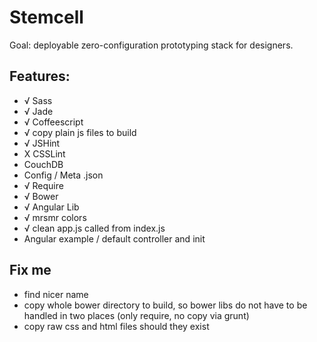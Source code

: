 # Stemcell

Goal: deployable zero-configuration prototyping stack for designers.


## Features:

- √ Sass
- √ Jade
- √ Coffeescript
- √ copy plain js files to build
- √ JSHint
- X CSSLint
- CouchDB
- Config / Meta .json
- √ Require
- √ Bower
- √ Angular Lib
- √ mrsmr colors
- √ clean app.js called from index.js
- Angular example / default controller and init



## Fix me

- find nicer name
- copy whole bower directory to build, so bower libs do not have to be handled in two places (only require, no copy via grunt)
- copy raw css and html files should they exist